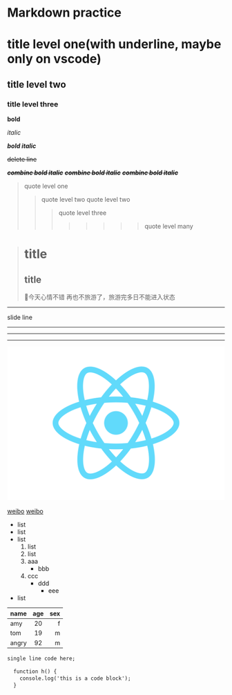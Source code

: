 # Markdown practice
# title level one(with underline, maybe only on vscode)
## title level two
### title level three

**bold**

*italic*

***bold italic***

~~delete line~~

*~~**combine bold italic**~~*
***~~combine bold italic~~***
~~***combine bold italic***~~

>quote level one
>>quote level two
>>quote level two
>>>quote level three
>>>>>>>>quote level many

># title
>## title 
>今天心情不错
>再也不旅游了，旅游完多日不能进入状态

---
slide line
***
--------
*************

![where is this part](./src/logo.svg "react")

[weibo](http://weibo.com)
[weibo](http://weibo.com "title")

- list
- list
- list
   1. list
   2. list
   4. aaa
      - bbb
   4. ccc
      - ddd
         - eee
- list

|name|age|sex|
|-|:-:|-:|
|amy|20|f|
|tom|19|m|
|angry|92|m|

`single line code here;`

```
  function h() {
    console.log('this is a code block');
  }
```